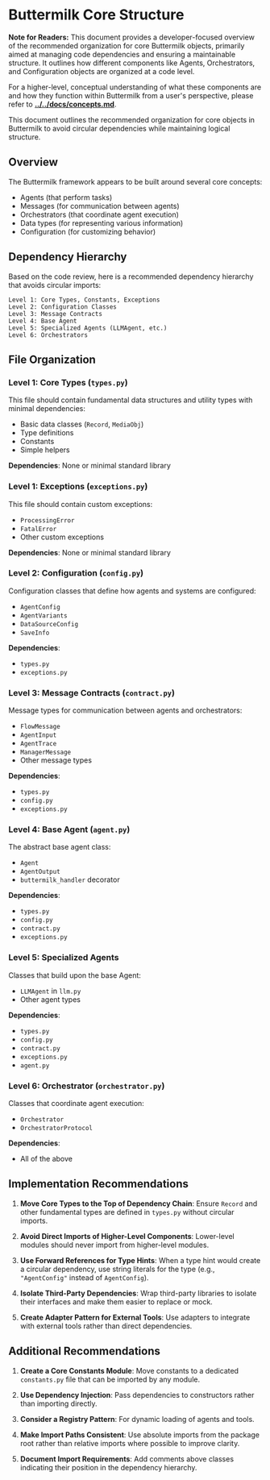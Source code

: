 # Buttermilk Core Structure

**Note for Readers:** This document provides a developer-focused overview of the recommended organization for core Buttermilk objects, primarily aimed at managing code dependencies and ensuring a maintainable structure. It outlines how different components like Agents, Orchestrators, and Configuration objects are organized at a code level.

For a higher-level, conceptual understanding of what these components are and how they function within Buttermilk from a user's perspective, please refer to **[../../docs/concepts.md](../../docs/concepts.md)**.

This document outlines the recommended organization for core objects in Buttermilk to avoid circular dependencies while maintaining logical structure.

## Overview

The Buttermilk framework appears to be built around several core concepts:
- Agents (that perform tasks)
- Messages (for communication between agents)
- Orchestrators (that coordinate agent execution)
- Data types (for representing various information)
- Configuration (for customizing behavior)

## Dependency Hierarchy

Based on the code review, here is a recommended dependency hierarchy that avoids circular imports:

```
Level 1: Core Types, Constants, Exceptions
Level 2: Configuration Classes 
Level 3: Message Contracts
Level 4: Base Agent
Level 5: Specialized Agents (LLMAgent, etc.)
Level 6: Orchestrators
```

## File Organization

### Level 1: Core Types (`types.py`)

This file should contain fundamental data structures and utility types with minimal dependencies:
- Basic data classes (`Record`, `MediaObj`)
- Type definitions
- Constants
- Simple helpers

**Dependencies**: None or minimal standard library

### Level 1: Exceptions (`exceptions.py`) 

This file should contain custom exceptions:
- `ProcessingError`
- `FatalError`
- Other custom exceptions

**Dependencies**: None or minimal standard library

### Level 2: Configuration (`config.py`)

Configuration classes that define how agents and systems are configured:
- `AgentConfig`
- `AgentVariants`
- `DataSourceConfig`
- `SaveInfo` 

**Dependencies**: 
- `types.py`
- `exceptions.py`

### Level 3: Message Contracts (`contract.py`)

Message types for communication between agents and orchestrators:
- `FlowMessage`
- `AgentInput`
- `AgentTrace`
- `ManagerMessage`
- Other message types

**Dependencies**:
- `types.py`
- `config.py`
- `exceptions.py`

### Level 4: Base Agent (`agent.py`)

The abstract base agent class:
- `Agent`
- `AgentOutput`
- `buttermilk_handler` decorator

**Dependencies**:
- `types.py`
- `config.py`
- `contract.py`
- `exceptions.py`

### Level 5: Specialized Agents

Classes that build upon the base Agent:
- `LLMAgent` in `llm.py`
- Other agent types

**Dependencies**:
- `types.py`
- `config.py`
- `contract.py` 
- `exceptions.py`
- `agent.py`

### Level 6: Orchestrator (`orchestrator.py`)

Classes that coordinate agent execution:
- `Orchestrator`
- `OrchestratorProtocol`

**Dependencies**:
- All of the above

## Implementation Recommendations

1. **Move Core Types to the Top of Dependency Chain**: Ensure `Record` and other fundamental types are defined in `types.py` without circular imports.

2. **Avoid Direct Imports of Higher-Level Components**: Lower-level modules should never import from higher-level modules.

3. **Use Forward References for Type Hints**: When a type hint would create a circular dependency, use string literals for the type (e.g., `"AgentConfig"` instead of `AgentConfig`).

4. **Isolate Third-Party Dependencies**: Wrap third-party libraries to isolate their interfaces and make them easier to replace or mock.

5. **Create Adapter Pattern for External Tools**: Use adapters to integrate with external tools rather than direct dependencies.

## Additional Recommendations

1. **Create a Core Constants Module**: Move constants to a dedicated `constants.py` file that can be imported by any module.

2. **Use Dependency Injection**: Pass dependencies to constructors rather than importing directly.

3. **Consider a Registry Pattern**: For dynamic loading of agents and tools.

4. **Make Import Paths Consistent**: Use absolute imports from the package root rather than relative imports where possible to improve clarity.

5. **Document Import Requirements**: Add comments above classes indicating their position in the dependency hierarchy.
